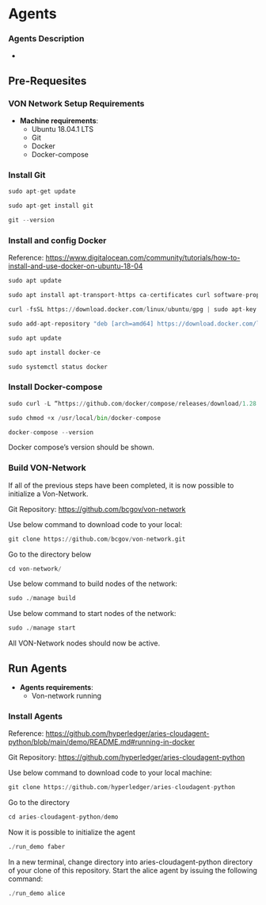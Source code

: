 # Agents
### Agents Description
-
## Pre-Requesites 

### VON Network Setup Requirements 

* **Machine requirements**: 
  * Ubuntu 18.04.1 LTS
  * Git 
  * Docker
  * Docker-compose

### Install Git
```python
sudo apt-get update
```
```python
sudo apt-get install git
```
```python
git --version
```
### Install and config Docker
Reference: https://www.digitalocean.com/community/tutorials/how-to-install-and-use-docker-on-ubuntu-18-04
```python
sudo apt update
```
```python
sudo apt install apt-transport-https ca-certificates curl software-properties-common
```
```python
curl -fsSL https://download.docker.com/linux/ubuntu/gpg | sudo apt-key add -
```
```python
sudo add-apt-repository "deb [arch=amd64] https://download.docker.com/linux/ubuntu bionic stable"
```
```python
sudo apt update
```
```python
sudo apt install docker-ce
```
```python
sudo systemctl status docker
```


### Install Docker-compose
```python
sudo curl -L “https://github.com/docker/compose/releases/download/1.28.5/docker-compose-$(uname -s)-$(uname -m)” -o /usr/local/bin/docker-compose
```
```python
sudo chmod +x /usr/local/bin/docker-compose
```
```python
docker-compose --version
```
Docker compose’s version should be shown.

### Build VON-Network
If all of the previous steps have been completed, it is now possible to initialize a Von-Network.

Git Repository: https://github.com/bcgov/von-network

Use below command to download code to your local:
```python
git clone https://github.com/bcgov/von-network.git
```
Go to the directory below
```python
cd von-network/
```
Use below command to build nodes of the network:
```python
sudo ./manage build
```
Use below command to start nodes of the network:
```python
sudo ./manage start
```
All VON-Network nodes should now be active.

## Run Agents 

* **Agents requirements**: 
  * Von-network running
  
### Install Agents
Reference: https://github.com/hyperledger/aries-cloudagent-python/blob/main/demo/README.md#running-in-docker

Git Repository: https://github.com/hyperledger/aries-cloudagent-python

Use below command to download code to your local machine:
```python
git clone https://github.com/hyperledger/aries-cloudagent-python
```
Go to the directory
```python
cd aries-cloudagent-python/demo
```
Now it is possible to initialize the agent
```python
./run_demo faber
```
In a new terminal, change directory into aries-cloudagent-python directory of your clone of this repository. Start the alice agent by issuing the following command:
```python
./run_demo alice
```
